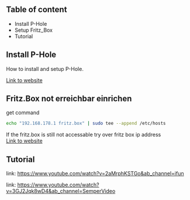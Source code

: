 ## Table of content
* Install P-Hole
* Setup Fritz_Box
* Tutorial

## Install P-Hole

How to install and setup P-Hole.

[Link to website](https://github.com/pi-hole/pi-hole/#one-step-automated-install)

## Fritz.Box not erreichbar einrichen
get command
```bash
echo "192.168.178.1 fritz.box" | sudo tee --append /etc/hosts
```

If the fritz.box is still not accessable try over fritz box ip address</br> 
[Link to website](https://p4web.de/pi-hole-fritz-box-nicht-mehr-erreichbar/)

## Tutorial
link: https://www.youtube.com/watch?v=2aMrphKSTGo&ab_channel=ifun

link: https://www.youtube.com/watch?v=3GJ2Jqk8wD4&ab_channel=SemperVideo
